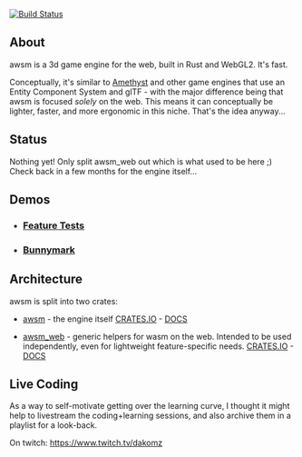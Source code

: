 [![Build Status](https://travis-ci.org/dakom/awsm.svg?branch=master)](https://travis-ci.org/dakom/awsm)

## About

awsm is a 3d game engine for the web, built in Rust and WebGL2. It's fast.

Conceptually, it's similar to [Amethyst](https://amethyst.rs/) and other game engines that use an Entity Component System and glTF - with the major difference being that awsm is focused _solely_ on the web. This means it can conceptually be lighter, faster, and more ergonomic in this niche. That's the idea anyway... 

## Status

Nothing yet! Only split awsm_web out which is what used to be here ;) Check back in a few months for the engine itself...

## Demos

* ### [Feature Tests](https://awsm.netlify.com/) 
* ### [Bunnymark](https://dakom.github.io/rust-bunnymark/)

## Architecture

awsm is split into two crates:

* [awsm](crates/engine) - the engine itself
[CRATES.IO](https://crates.io/crates/awsm) - [DOCS](https://docs.rs/awsm)

* [awsm_web](crates/web) - generic helpers for wasm on the web. Intended to be used independently, even for lightweight feature-specific needs.
[CRATES.IO](https://crates.io/crates/awsm_web) - [DOCS](https://docs.rs/awsm_web)


## Live Coding 

As a way to self-motivate getting over the learning curve, I thought it might help to livestream the coding+learning sessions, and also archive them in a playlist for a look-back.

On twitch: https://www.twitch.tv/dakomz